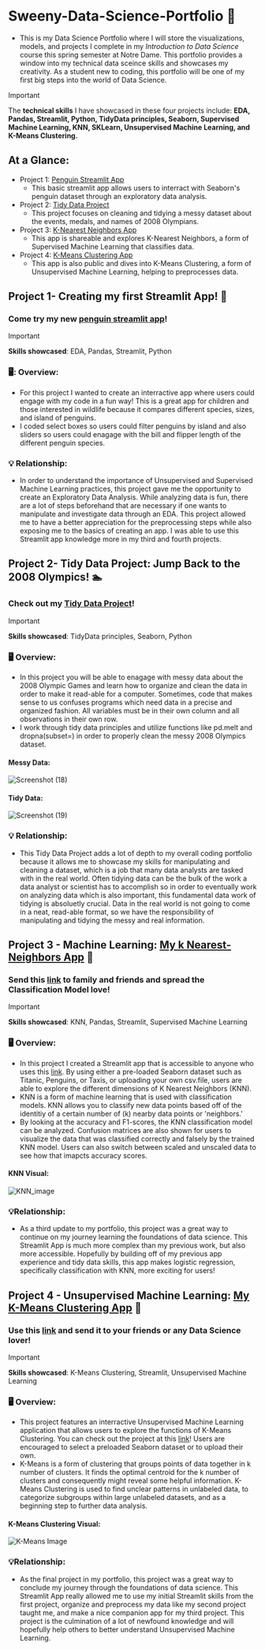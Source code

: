 # Sweeny-Data-Science-Portfolio :briefcase:
 - This is my Data Science Portfolio where I will store the visualizations, models, and projects I complete in my _Introduction to Data Science_ course this spring semester at Notre Dame. This portfolio provides a window into my technical data sceince skills and showcases my creativity. As a student new to coding, this portfolio will be one of my first big steps into the world of Data Science.
>[!IMPORTANT]
>The **technical skills** I have showcased in these four projects include: **EDA, Pandas, Streamlit, Python, TidyData principles, Seaborn, Supervised Machine Learning, KNN, SKLearn, Unsupervised Machine Learning, and K-Means Clustering.**

## At a Glance:
 - Project 1: [Penguin Streamlit App](https://github.com/rcsweeny22/Sweeny-Data-Science-Portfolio/tree/main/basic-streamlit-app)
   * This basic streamlit app allows users to interract with Seaborn's penguin dataset through an exploratory data analysis.       
 - Project 2: [Tidy Data Project](https://github.com/rcsweeny22/Sweeny-Data-Science-Portfolio/tree/main/TidyData-Project)
   * This project focuses on cleaning and tidying a messy dataset about the events, medals, and names of 2008 Olympians.
 - Project 3: [K-Nearest Neighbors App](https://sweeny-data-science-portfolio-cu5pwrtpvbf7habq472ote.streamlit.app/)
   * This app is shareable and explores K-Nearest Neighbors, a form of Supervised Machine Learning that classifies data.
 - Project 4: [K-Means Clustering App](https://sweeny-data-science-portfolio-9fedggdxehs36qbisvcsag.streamlit.app/)
   * This app is also public and dives into K-Means Clustering, a form of Unsupervised Machine Learning, helping to preprocesses data.

## Project 1- Creating my first Streamlit App! :penguin:
### Come try my new [penguin streamlit app](https://github.com/rcsweeny22/Sweeny-Data-Science-Portfolio/tree/main/basic-streamlit-app)!
>[!IMPORTANT]
>**Skills showcased**: EDA, Pandas, Streamlit, Python

### 	🖥️: Overview:
- For this project I wanted to create an interractive app where users could engage with my code in a fun way! This is a great app for children and those interested in wildlife because it compares different species, sizes, and island of penguins.
- I coded select boxes so users could filter penguins by island and also sliders so users could enagage with the bill and flipper length of the different penguin species.

### 	:bulb: Relationship:
- In order to understand the importance of Unsupervised and Supervised Machine Learning practices, this project gave me the opportunity to create an Exploratory Data Analysis. While analyzing data is fun, there are a lot of steps beforehand that are necessary if one wants to manipulate and investigate data through an EDA. This project allowed me to have a better appreciation for the preprocessing steps while also exposing me to the basics of creating an app. I was able to use this Streamlit app knowledge more in my third and fourth projects.
  
## Project 2- Tidy Data Project: Jump Back to the 2008 Olympics! 🏊
### Check out my [Tidy Data Project](https://github.com/rcsweeny22/Sweeny-Data-Science-Portfolio/tree/main/TidyData-Project)!
>[!IMPORTANT]
>**Skills showcased**: TidyData principles, Seaborn, Python

### :desktop_computer: Overview:
-  In this project you will be able to enagage with messy data about the 2008 Olympic Games and learn how to organize and clean the data in order to make it read-able for a computer. Sometimes, code that makes sense to us confuses programs which need data in a precise and organized fashion. All variables must be in their own column and all observations in their own row.
-  I work through tidy data principles and utilize functions like pd.melt and dropna(subset=) in order to properly clean the messy 2008 Olympics dataset.

#### Messy Data:
![Screenshot (18)](https://github.com/user-attachments/assets/b332bf7f-7f73-4afc-aa1c-fa78b1c96de7)
#### Tidy Data:
![Screenshot (19)](https://github.com/user-attachments/assets/0b991e53-52fc-42bd-a87a-b5a39a18fc4e)

### 	:bulb: Relationship:
- This Tidy Data Project adds a lot of depth to my overall coding portfolio because it allows me to showcase my skills for manipulating and cleaning a dataset, which is a job that many data analysts are tasked with in the real world. Often tidying data can be the bulk of the work a data analyst or scientist has to accomplish so in order to eventually work on analyzing data which is also important, this fundamental data work of tidying is absoluetly crucial. Data in the real world is not going to come in a neat, read-able format, so we have the responsibility of manipulating and tidying the messy and real information.

## Project 3 - Machine Learning: [My k Nearest-Neighbors App](https://github.com/rcsweeny22/Sweeny-Data-Science-Portfolio/tree/main/MLStreamlitApp) :calling:
### Send this [link](https://sweeny-data-science-portfolio-cu5pwrtpvbf7habq472ote.streamlit.app/) to family and friends and spread the Classification Model love!
>[!IMPORTANT]
>**Skills showcased**: KNN, Pandas, Streamlit, Supervised Machine Learning

### 🖥️ Overview:
- In this project I created a Streamlit app that is accessible to anyone who uses this [link](https://sweeny-data-science-portfolio-cu5pwrtpvbf7habq472ote.streamlit.app/). By using either a pre-loaded Seaborn dataset such as Titanic, Penguins, or Taxis, or uploading your own csv.file, users are able to explore the different dimensions of K Nearest Neighbors (KNN).
- KNN is a form of machine learning that is used with classification models. KNN allows you to classify new data points based off of the identitiy of a certain number of (k) nearby data points or 'neighbors.'
- By looking at the accuracy and F1-scores, the KNN classification model can be analyzed. Confusion matrices are also shown for users to visualize the data that was classified correctly and falsely by the trained KNN model. Users can also switch between scaled and unscaled data to see how that imapcts accuracy scores.

#### KNN Visual:
![KNN_image](https://miro.medium.com/v2/resize:fit:640/format:webp/0*2_qzcm2gSe9l67aI.png)

### 💡Relationship: 
- As a third update to my portfolio, this project was a great way to continue on my journey learning the foundations of data science. This Streamlit App is much more complex than my previous work, but also more accessible. Hopefully by building off of my previous app experience and tidy data skills, this app makes logistic regression, specifically classification with KNN, more exciting for users!

## Project 4 - Unsupervised Machine Learning: [My K-Means Clustering App](https://github.com/rcsweeny22/Sweeny-Data-Science-Portfolio/tree/main/MLUnsupervisedApp) 💠
### Use this [link](https://sweeny-data-science-portfolio-9fedggdxehs36qbisvcsag.streamlit.app/) and send it to your friends or any Data Science lover!
>[!IMPORTANT]
>**Skills showcased**: K-Means Clustering, Streamlit, Unsupervised Machine Learning

### 🖥️ Overview:
- This project features an interractive Unsupervised Machine Learning application that allows users to explore the functions of K-Means Clustering. You can check out the project at this [link](https://sweeny-data-science-portfolio-9fedggdxehs36qbisvcsag.streamlit.app/)! Users are encouraged to select a preloaded Seaborn dataset or to upload their own.
- K-Means is a form of clustering that groups points of data together in k number of clusters. It finds the optimal centroid for the k number of clusters and consequently might reveal some helpful information. K-Means Clustering is used to find unclear patterns in unlabeled data, to categorize subgroups within large unlabeled datasets, and as a beginning step to further data analysis.

#### K-Means Clustering Visual:
![K-Means Image](https://github.com/user-attachments/assets/dc878b68-e2a5-4f4e-a5bf-6cfd0cf0a3c2)

### 💡Relationship: 
- As the final project in my portfolio, this project was a great way to conclude my journey through the foundations of data science. This Streamlit App really allowed me to use my initial Streamlit skills from the first project, organize and preprocess my data like my second project taught me, and make a nice companion app for my third project. This project is the culmination of a lot of newfound knowledge and will hopefully help others to better understand Unsupervised Machine Learning.
